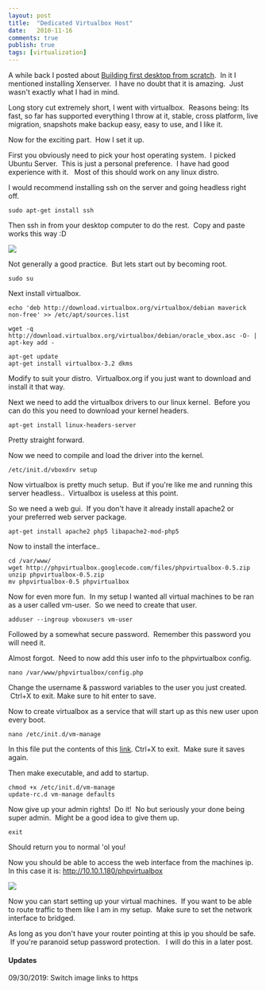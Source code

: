 ```yaml
---
layout: post
title:  "Dedicated Virtualbox Host"
date:   2010-11-16
comments: true
publish: true
tags: [virtualization]
---
```

A while back I posted about [Building first desktop from scratch][1].  In it I mentioned installing Xenserver.  I have no doubt that it is amazing.  Just wasn't exactly what I had in mind.  

Long story cut extremely short, I went with virtualbox.  Reasons being: Its fast, so far has supported everything I throw at it, stable, cross platform, live migration, snapshots make backup easy, easy to use, and I like it. 

Now for the exciting part.  How I set it up.

<!--excerpt-->

First you obviously need to pick your host operating system.  I picked Ubuntu Server.  This is just a personal preference.  I have had good experience with it.   Most of this should work on any linux distro.


I would recommend installing ssh on the server and going headless right off.  

```
sudo apt-get install ssh
```

Then ssh in from your desktop computer to do the rest.  Copy and paste works this way :D

![][2]

Not generally a good practice.  But lets start out by becoming root.

```
sudo su
```

Next install virtualbox.

```
echo 'deb http://download.virtualbox.org/virtualbox/debian maverick non-free' >> /etc/apt/sources.list

wget -q http://download.virtualbox.org/virtualbox/debian/oracle_vbox.asc -O- | apt-key add -

apt-get update 
apt-get install virtualbox-3.2 dkms
```

Modify to suit your distro.  Virtualbox.org if you just want to download and install it that way.  

Next we need to add the virtualbox drivers to our linux kernel.  Before you can do this you need to download your kernel headers.

```
apt-get install linux-headers-server
```

Pretty straight forward.  

Now we need to compile and load the driver into the kernel.  

```
/etc/init.d/vboxdrv setup
```

Now virtualbox is pretty much setup.  But if you're like me and running this server headless..  Virtualbox is useless at this point.  

So we need a web gui.  If you don't have it already install apache2 or your preferred web server package.  

```
apt-get install apache2 php5 libapache2-mod-php5
```

Now to install the interface..  


```
cd /var/www/  
wget http://phpvirtualbox.googlecode.com/files/phpvirtualbox-0.5.zip  
unzip phpvirtualbox-0.5.zip  
mv phpvirtualbox-0.5 phpvirtualbox
```

Now for even more fun.  In my setup I wanted all virtual machines to be ran as a user called vm-user.  So we need to create that user.  

```
adduser --ingroup vboxusers vm-user
```

Followed by a somewhat secure password.  Remember this password you will need it.  

Almost forgot.  Need to now add this user info to the phpvirtualbox config.  

```
nano /var/www/phpvirtualbox/config.php
```

Change the username & password variables to the user you just created.  Ctrl+X to exit. Make sure to hit enter to save.  

Now to create virtualbox as a service that will start up as this new user upon every boot.  

```
nano /etc/init.d/vm-manage
```

In this file put the contents of this [link][4]. Ctrl+X to exit.  Make sure it saves again.  

Then make executable, and add to startup.  

```
chmod +x /etc/init.d/vm-manage  
update-rc.d vm-manage defaults
```

Now give up your admin rights!  Do it!  No but seriously your done being super admin.  Might be a good idea to give them up.  

```
exit
```

Should return you to normal 'ol you!  

Now you should be able to access the web interface from the machines ip. In this case it is: http://10.10.1.180/phpvirtualbox  

![][5]

Now you can start setting up your virtual machines.  If you want to be able to route traffic to them like I am in my setup.  Make sure to set the network interface to bridged.  

As long as you don't have your router pointing at this ip you should be safe.  If you're paranoid setup password protection.   I will do this in a later post.  


[1]: /2010/03/24/building-first-computer
[2]: https://4.bp.blogspot.com/_BMKBVRf6mio/TQoBIQzXW5I/AAAAAAAAAY0/g6Tdv1MrmvY/s320/Screenshot.png
[4]: https://pastebin.com/fgMC20b8
[5]: https://3.bp.blogspot.com/_BMKBVRf6mio/TQoBXvaX-GI/AAAAAAAAAY4/Dw8D9wLEEE4/s320/phpvirtualbox.jpg

#### Updates
09/30/2019: Switch image links to https
